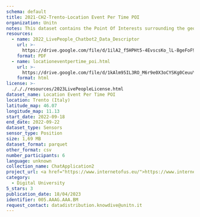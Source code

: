 ```yaml
---
schema: default
title: 2021-CH2-Trento-Location Event Per Time POI
organization: Unitn
notes: This dataset contains the Point Of Interests surrounding the geocoordinates of where the phone is located. POI extracted every 5 minutes. The dataset was collected as part of the WeNet project, a Horizon 2020 funded project that aims at developing a diversity-aware, machine-mediated paradigm for social interactions.
resources:
  - name: 2022_LivePeople_Chatbot2_Data_Descriptor
    url: >-
      https://drive.google.com/file/d/1ilA2_f5HPHt5-4EvscsKo_lL-BgeFoF9/view?usp=sharing
    format: PDF
  - name: locationeventpertime_poi.html
    url: >-
      https://drive.google.com/file/d/1kAlm95IL3RO_M6r9e0X3oCYSKg0CeuuY/view?usp=sharing
    format: html
license: >-
  ./././resources/2023LivePeopleLicense.html
dataset_name: Location Event Per Time POI
location: Trento (Italy)
latitude_map: 46.07
longitude_map: 11.13
start_date: 2022-09-18
end_date: 2022-09-22
dataset_type: Sensors
sensor_type: Position
size: 1,69 MB
dataset_format: parquet
other_format: csv
number_participants: 6
language: unknown
collection_name: ChatApplication2
project_url: <a href="https://www.internetofus.eu/">https://www.internetofus.eu/</a>
category:
  - Digital University
5_stars: 3
publication_date: 18/04/2023
identifier: 005.AAAG.AAA.BM
request_contact: datadistribution.knowdive@unitn.it
---
```

